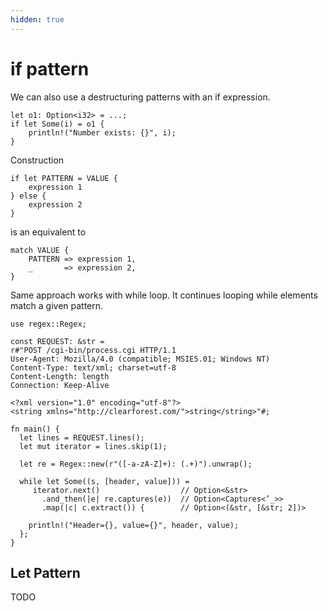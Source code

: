 ```yaml
---
hidden: true
---
```


# if pattern

We can also use a destructuring patterns with an if expression.

```
let o1: Option<i32> = ...;
if let Some(i) = o1 {
    println!("Number exists: {}", i);
}
```

Construction

```
if let PATTERN = VALUE {
	expression 1
} else {
	expression 2
}
```

is an equivalent to

```
match VALUE {
    PATTERN => expression 1,
    _       => expression 2,
}
```

Same approach works with while loop. It continues looping while elements match a given pattern.

```
use regex::Regex;

const REQUEST: &str =
r#"POST /cgi-bin/process.cgi HTTP/1.1
User-Agent: Mozilla/4.0 (compatible; MSIE5.01; Windows NT)
Content-Type: text/xml; charset=utf-8
Content-Length: length
Connection: Keep-Alive

<?xml version="1.0" encoding="utf-8"?>
<string xmlns="http://clearforest.com/">string</string>"#;

fn main() {
  let lines = REQUEST.lines();
  let mut iterator = lines.skip(1);

  let re = Regex::new(r"([-a-zA-Z]+): (.+)").unwrap();
	
  while let Some((s, [header, value])) =
     iterator.next()                  // Option<&str>
       .and_then(|e| re.captures(e))  // Option<Captures<’_>>
       .map(|c| c.extract()) {        // Option<(&str, [&str; 2])>

    println!("Header={}, value={}", header, value);
  };
}
```

## Let Pattern

TODO
